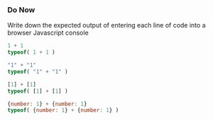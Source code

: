 ### Do Now

Write down the expected output of entering each line of code into a browser Javascript console

```js
1 + 1
typeof( 1 + 1 )
```

```js
"1" + "1"
typeof( "1" + "1" )
```

```js
[1] + [1]
typeof( [1] + [1] )
```

```js
{number: 1} + {number: 1}
typeof( {number: 1} + {number: 1} )
```
